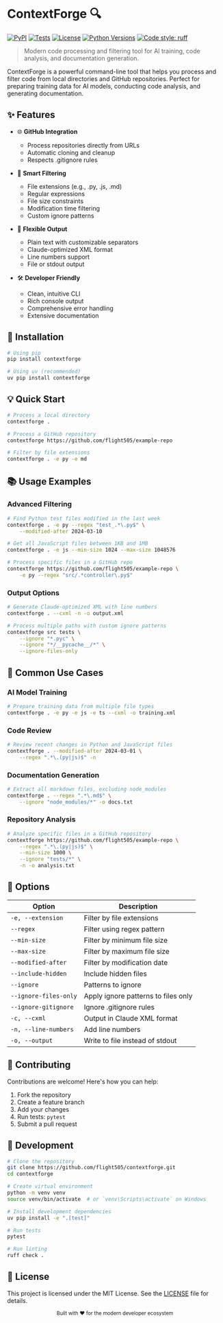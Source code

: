 # ContextForge 🔍

[![PyPI](https://img.shields.io/pypi/v/contextforge.svg)](https://pypi.org/project/contextforge/)
[![Tests](https://github.com/yourusername/contextforge/actions/workflows/test.yml/badge.svg)](https://github.com/yourusername/contextforge/actions/workflows/test.yml)
[![License](https://img.shields.io/badge/license-Apache%202.0-blue.svg)](https://github.com/yourusername/contextforge/blob/master/LICENSE)
[![Python Versions](https://img.shields.io/pypi/pyversions/contextforge.svg)](https://pypi.org/project/contextforge/)
[![Code style: ruff](https://img.shields.io/badge/code%20style-ruff-000000.svg)](https://github.com/astral-sh/ruff)

> Modern code processing and filtering tool for AI training, code analysis, and documentation generation.

ContextForge is a powerful command-line tool that helps you process and filter code from local directories and GitHub repositories. Perfect for preparing training data for AI models, conducting code analysis, and generating documentation.

## ✨ Features

- 🌐 **GitHub Integration**
  - Process repositories directly from URLs
  - Automatic cloning and cleanup
  - Respects .gitignore rules

- 🎯 **Smart Filtering**
  - File extensions (e.g., .py, .js, .md)
  - Regular expressions
  - File size constraints
  - Modification time filtering
  - Custom ignore patterns

- 📄 **Flexible Output**
  - Plain text with customizable separators
  - Claude-optimized XML format
  - Line numbers support
  - File or stdout output

- 🛠️ **Developer Friendly**
  - Clean, intuitive CLI
  - Rich console output
  - Comprehensive error handling
  - Extensive documentation

## 🚀 Installation

```bash
# Using pip
pip install contextforge

# Using uv (recommended)
uv pip install contextforge
```

## 💡 Quick Start

```bash
# Process a local directory
contextforge .

# Process a GitHub repository
contextforge https://github.com/flight505/example-repo

# Filter by file extensions
contextforge . -e py -e md
```

## 📚 Usage Examples

### Advanced Filtering

```bash
# Find Python test files modified in the last week
contextforge . -e py --regex "test_.*\.py$" \
    --modified-after 2024-03-10

# Get all JavaScript files between 1KB and 1MB
contextforge . -e js --min-size 1024 --max-size 1048576

# Process specific files in a GitHub repo
contextforge https://github.com/flight505/example-repo \
    -e py --regex "src/.*controller\.py$"
```

### Output Options

```bash
# Generate Claude-optimized XML with line numbers
contextforge . --cxml -n -o output.xml

# Process multiple paths with custom ignore patterns
contextforge src tests \
    --ignore "*.pyc" \
    --ignore "*/__pycache__/*" \
    --ignore-files-only
```

## 🎯 Common Use Cases

### AI Model Training

```bash
# Prepare training data from multiple file types
contextforge . -e py -e js -e ts --cxml -o training.xml
```

### Code Review

```bash
# Review recent changes in Python and JavaScript files
contextforge . --modified-after 2024-03-01 \
    --regex ".*\.(py|js)$" -n
```

### Documentation Generation

```bash
# Extract all markdown files, excluding node_modules
contextforge . --regex ".*\.md$" \
    --ignore "node_modules/*" -o docs.txt
```

### Repository Analysis

```bash
# Analyze specific files in a GitHub repository
contextforge https://github.com/flight505/example-repo \
    --regex ".*\.(py|js)$" \
    --min-size 1000 \
    --ignore "tests/*" \
    -n -o analysis.txt
```

## 🔧 Options

| Option | Description |
|--------|-------------|
| `-e, --extension` | Filter by file extensions |
| `--regex` | Filter using regex pattern |
| `--min-size` | Filter by minimum file size |
| `--max-size` | Filter by maximum file size |
| `--modified-after` | Filter by modification date |
| `--include-hidden` | Include hidden files |
| `--ignore` | Patterns to ignore |
| `--ignore-files-only` | Apply ignore patterns to files only |
| `--ignore-gitignore` | Ignore .gitignore rules |
| `-c, --cxml` | Output in Claude XML format |
| `-n, --line-numbers` | Add line numbers |
| `-o, --output` | Write to file instead of stdout |

## 🤝 Contributing

Contributions are welcome! Here's how you can help:

1. Fork the repository
2. Create a feature branch
3. Add your changes
4. Run tests: `pytest`
5. Submit a pull request

## 🔬 Development

```bash
# Clone the repository
git clone https://github.com/flight505/contextforge.git
cd contextforge

# Create virtual environment
python -m venv venv
source venv/bin/activate  # or `venv\Scripts\activate` on Windows

# Install development dependencies
uv pip install -e ".[test]"

# Run tests
pytest

# Run linting
ruff check .
```

## 📝 License

This project is licensed under the MIT License. See the [LICENSE](LICENSE) file for details.

<div align="center">
  <sub>Built with ❤️ for the modern developer ecosystem</sub>
</div>
